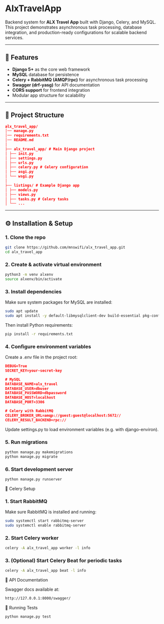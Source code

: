 # AlxTravelApp

Backend system for **ALX Travel App** built with Django, Celery, and MySQL.  
This project demonstrates asynchronous task processing, database integration, and production-ready configurations for scalable backend services.

---

## 🚀 Features
- **Django 5+** as the core web framework
- **MySQL** database for persistence
- **Celery + RabbitMQ (AMQP/rpc)** for asynchronous task processing
- **Swagger (drf-yasg)** for API documentation
- **CORS support** for frontend integration
- Modular app structure for scalability

---

## 📂 Project Structure

```json
alx_travel_app/
│── manage.py
│── requirements.txt
│── README.md
│
├── alx_travel_app/ # Main Django project
│ ├── init.py
│ ├── settings.py
│ ├── urls.py
│ ├── celery.py # Celery configuration
│ ├── asgi.py
│ └── wsgi.py
│
├── listings/ # Example Django app
│ ├── models.py
│ ├── views.py
│ ├── tasks.py # Celery tasks
│ └── ...

```

---

## ⚙️ Installation & Setup

### 1. Clone the repo

```bash
git clone https://github.com/mnswifi/alx_travel_app.git
cd alx_travel_app
```

### 2. Create & activate virtual environment

```bash
python3 -m venv alxenv
source alxenv/bin/activate
```

### 3. Install dependencies

Make sure system packages for MySQL are installed:

```bash
sudo apt update
sudo apt install -y default-libmysqlclient-dev build-essential pkg-config python3-dev
```

Then install Python requirements:

```bash
pip install -r requirements.txt
```

### 4. Configure environment variables

Create a .env file in the project root:

```json
DEBUG=True
SECRET_KEY=your-secret-key

# MySQL
DATABASE_NAME=alx_travel
DATABASE_USER=dbuser
DATABASE_PASSWORD=dbpassword
DATABASE_HOST=localhost
DATABASE_PORT=3306

# Celery with RabbitMQ
CELERY_BROKER_URL=amqp://guest:guest@localhost:5672//
CELERY_RESULT_BACKEND=rpc://

```

Update settings.py to load environment variables (e.g. with django-environ).

### 5. Run migrations

```bash
python manage.py makemigrations
python manage.py migrate
```

### 6. Start development server

```bash
python manage.py runserver
```

📌 Celery Setup

### 1. Start RabbitMQ

Make sure RabbitMQ is installed and running:

```bash
sudo systemctl start rabbitmq-server
sudo systemctl enable rabbitmq-server
```

### 2. Start Celery worker

```bash
celery -A alx_travel_app worker -l info
```

### 3. (Optional) Start Celery Beat for periodic tasks

```bash
celery -A alx_travel_app beat -l info
```

📖 API Documentation

Swagger docs available at:

```bash
http://127.0.0.1:8000/swagger/
```

🧪 Running Tests

```bash
python manage.py test
```
